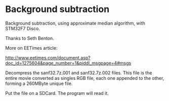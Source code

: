 # Background subtraction

Background subtraction, using approximate median algorithm, with STM32F7 Disco. 

Thanks to Seth Benton. 

More on EETimes article: 

http://www.eetimes.com/document.asp?doc_id=1275604&page_number=1&piddl_msgpage=4#msgs

Decompress the sanf32.7z.001 and sanf32.7z.002 files. 
This file is the entire movie converted as singles RGB file, each one appended to the other, forming a 260MByte unique file.

Put the file on a SDCard. The program will read it.

